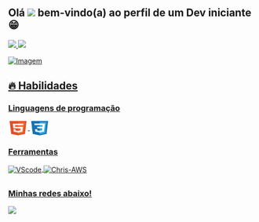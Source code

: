 ## Olá <img src="https://raw.githubusercontent.com/kaueMarques/kaueMarques/master/hi.gif" width="30px"> bem-vindo(a) ao perfil de um Dev iniciante 😁

 <div>
   <a href="https://github.com/Reinaldo-Santana">
   <img height="180em" src="https://github-readme-stats.vercel.app/api?username=Reinaldo-Santana&show_icons=true&theme=tokyonight&include_all_commits=true&count_private=true"/>
   <img height="180em" src="https://github-readme-stats.vercel.app/api/top-langs/?username=Reinaldo-Santana&layout=compact&langs_count=6&theme=tokyonight"/>
</div>


<p align="left">
  <img align="center" src="https://github.com/VariableBee/VariableBee/assets/77739311/4e9f41af-6b57-49a7-b15a-74322e96b4d7" alt="Imagem">
</p>

## 🔥 Habilidades

<div style="flex-basis: 48%;">
 <h3>Linguagens de programação</h3>
  <img align="center" alt="HTML" height="30" width="40" src="https://raw.githubusercontent.com/devicons/devicon/master/icons/html5/html5-original.svg">
  <img align="center" alt="CSS" height="30" width="40" src="https://raw.githubusercontent.com/devicons/devicon/master/icons/css3/css3-original.svg">
</div>

 <div style="flex-basis: 48%;">
    <h3>Ferramentas</h3>
    <img align="center" alt="VScode" height="30" width="40" src="https://cdn.jsdelivr.net/gh/devicons/devicon/icons/vscode/vscode-original.svg">
    <img align="center" alt="Chris-AWS" height="30" width="40" src="https://cdn.jsdelivr.net/gh/devicons/devicon/icons/git/git-original.svg">
 </div>
 
##
 
### Minhas redes abaixo!
 
<div> 
  <a href = "mailto:reinaldogameplayer007@gmail.com"><img src="https://img.shields.io/badge/Gmail-D14836?style=for-the-badge&logo=gmail&logoColor=white" target="_blank"></a>
</div>
